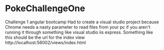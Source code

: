# PokeChallengeOne
Challenge 1 angular bootcamp
Had to create a visual studio project because Chrome needs a nasty parameter to read files from your pc if you aren't running it through something like visual studio iis express.
Something like this should be the url for the index view http://localhost:56002/views/index.html
